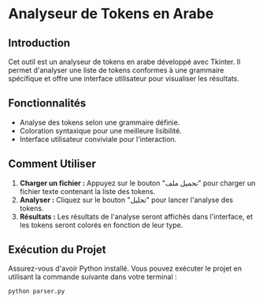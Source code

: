 # Analyseur de Tokens en Arabe

## Introduction
Cet outil est un analyseur de tokens en arabe développé avec Tkinter. Il permet d'analyser une liste de tokens conformes à une grammaire spécifique et offre une interface utilisateur pour visualiser les résultats.

## Fonctionnalités
- Analyse des tokens selon une grammaire définie.
- Coloration syntaxique pour une meilleure lisibilité.
- Interface utilisateur conviviale pour l'interaction.

## Comment Utiliser
1. **Charger un fichier :** Appuyez sur le bouton "تحميل ملف" pour charger un fichier texte contenant la liste des tokens.
2. **Analyser :** Cliquez sur le bouton "تحليل" pour lancer l'analyse des tokens.
3. **Résultats :** Les résultats de l'analyse seront affichés dans l'interface, et les tokens seront colorés en fonction de leur type.

## Exécution du Projet
Assurez-vous d'avoir Python installé. Vous pouvez exécuter le projet en utilisant la commande suivante dans votre terminal :

```bash
python parser.py
